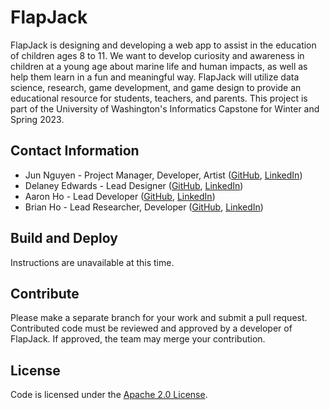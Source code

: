 # FlapJack

FlapJack is designing and developing a web app to assist in the education of children ages 8 to 11. We want to develop curiosity and awareness in children at a young age about marine life and human impacts, as well as help them learn in a fun and meaningful way. FlapJack will utilize data science, research, game development, and game design to provide an educational resource for students, teachers, and parents. This project is part of the University of Washington's Informatics Capstone for Winter and Spring 2023.

## Contact Information
- Jun Nguyen - Project Manager, Developer, Artist ([GitHub](https://github.com/soshikun), [LinkedIn](https://www.linkedin.com/in/stephanie-nguyen-4910411aa/))
- Delaney Edwards - Lead Designer ([GitHub](https://github.com/delaneyedwards), [LinkedIn](https://www.linkedin.com/in/delaneyledwards/))
- Aaron Ho - Lead Developer ([GitHub](https://github.com/AaronHoUW), [LinkedIn](https://www.linkedin.com/in/aaron-ho-ba00a1196))
- Brian Ho - Lead Researcher, Developer ([GitHub](https://github.com/btho1), [LinkedIn](https://www.linkedin.com/in/brian-ho-967a0923b))

## Build and Deploy
Instructions are unavailable at this time.

## Contribute
Please make a separate branch for your work and submit a pull request. Contributed code must be reviewed and approved by a developer of FlapJack. If approved, the team may merge your contribution.

## License
Code is licensed under the [Apache 2.0 License](https://tldrlegal.com/license/apache-license-2.0-(apache-2.0)).
